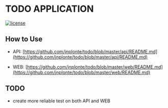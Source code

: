 # TODO APPLICATION 
[![license](https://img.shields.io/github/license/mashape/apistatus.svg)]()

## How to Use
- API: [https://github.com/jnplonte/todo/blob/master/api/README.md](https://github.com/jnplonte/todo/blob/master/api/README.md)

- WEB: [https://github.com/jnplonte/todo/blob/master/web/README.md](https://github.com/jnplonte/todo/blob/master/web/README.md)


## TODO
- create more reliable test on both API and WEB
